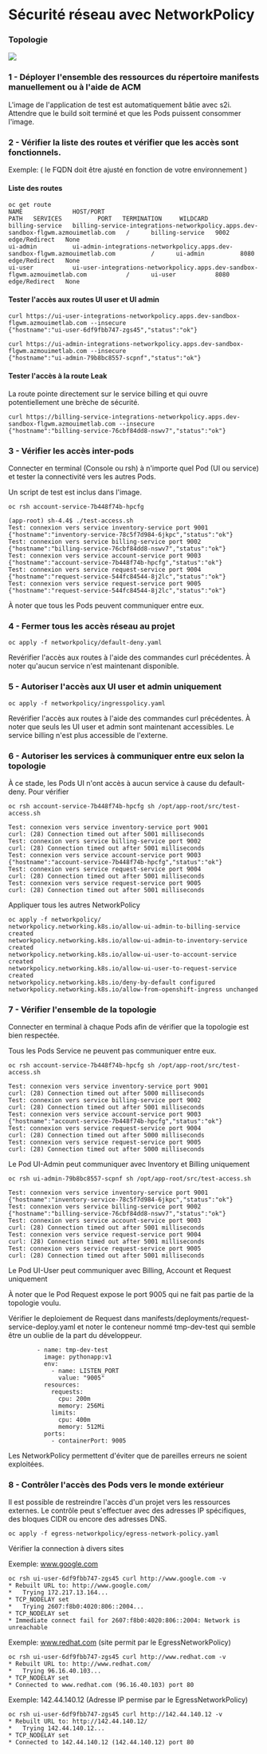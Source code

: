# Sécurité réseau avec NetworkPolicy

### Topologie

![](diagram.png)

### 1 - Déployer l'ensemble des ressources du répertoire manifests manuellement ou à l'aide de ACM 

L'image de l'application de test est automatiquement bâtie avec s2i. Attendre que le build soit terminé et que les Pods puissent consommer l'image. 

### 2 - Vérifier la liste des routes et vérifier que les accès sont fonctionnels. 

Exemple: ( le FQDN doit être ajusté en fonction de votre environnement )

#### Liste des routes
```
oc get route
NAME              HOST/PORT                                                                            PATH   SERVICES          PORT   TERMINATION     WILDCARD
billing-service   billing-service-integrations-networkpolicy.apps.dev-sandbox-flgwm.azmouimetlab.com   /      billing-service   9002   edge/Redirect   None
ui-admin          ui-admin-integrations-networkpolicy.apps.dev-sandbox-flgwm.azmouimetlab.com          /      ui-admin          8080   edge/Redirect   None
ui-user           ui-user-integrations-networkpolicy.apps.dev-sandbox-flgwm.azmouimetlab.com           /      ui-user           8080   edge/Redirect   None
```

#### Tester l'accès aux routes UI user et UI admin
```
curl https://ui-user-integrations-networkpolicy.apps.dev-sandbox-flgwm.azmouimetlab.com --insecure
{"hostname":"ui-user-6df9fbb747-zgs45","status":"ok"}

curl https://ui-admin-integrations-networkpolicy.apps.dev-sandbox-flgwm.azmouimetlab.com --insecure
{"hostname":"ui-admin-79b8bc8557-scpnf","status":"ok"}
```

#### Tester l'accès à la route Leak

La route pointe directement sur le service billing et qui ouvre potentiellement une brèche de sécurité.

```
curl https://billing-service-integrations-networkpolicy.apps.dev-sandbox-flgwm.azmouimetlab.com --insecure
{"hostname":"billing-service-76cbf84dd8-nswv7","status":"ok"}
```

### 3 - Vérifier les accès inter-pods

Connecter en terminal (Console ou rsh) à n'importe quel Pod (UI ou service) et tester la connectivité vers les autres Pods. 

Un script de test est inclus dans l'image. 

```
oc rsh account-service-7b448f74b-hpcfg

(app-root) sh-4.4$ ./test-access.sh
Test: connexion vers service inventory-service port 9001
{"hostname":"inventory-service-78c5f7d984-6jkpc","status":"ok"}
Test: connexion vers service billing-service port 9002
{"hostname":"billing-service-76cbf84dd8-nswv7","status":"ok"}
Test: connexion vers service account-service port 9003
{"hostname":"account-service-7b448f74b-hpcfg","status":"ok"}
Test: connexion vers service request-service port 9004
{"hostname":"request-service-544fc84544-8j2lc","status":"ok"}
Test: connexion vers service request-service port 9005
{"hostname":"request-service-544fc84544-8j2lc","status":"ok"}
```

À noter que tous les Pods peuvent communiquer entre eux. 


### 4 - Fermer tous les accès réseau au projet

```
oc apply -f networkpolicy/default-deny.yaml
```

Revérifier l'accès aux routes à l'aide des commandes curl précédentes. À noter qu'aucun service n'est maintenant disponible. 

### 5 - Autoriser l'accès aux UI user et admin uniquement

```
oc apply -f networkpolicy/ingresspolicy.yaml
``` 

Revérifier l'accès aux routes à l'aide des commandes curl précédentes. À noter que seuls les UI user et admin sont maintenant accessibles. Le service billing n'est plus accessible de l'externe. 

### 6 - Autoriser les services à communiquer entre eux selon la topologie

À ce stade, les Pods UI n'ont accès à aucun service à cause du default-deny. Pour vérifier 

```
oc rsh account-service-7b448f74b-hpcfg sh /opt/app-root/src/test-access.sh

Test: connexion vers service inventory-service port 9001
curl: (28) Connection timed out after 5001 milliseconds
Test: connexion vers service billing-service port 9002
curl: (28) Connection timed out after 5001 milliseconds
Test: connexion vers service account-service port 9003
{"hostname":"account-service-7b448f74b-hpcfg","status":"ok"}
Test: connexion vers service request-service port 9004
curl: (28) Connection timed out after 5001 milliseconds
Test: connexion vers service request-service port 9005
curl: (28) Connection timed out after 5001 milliseconds
```

Appliquer tous les autres NetworkPolicy

```
oc apply -f networkpolicy/          
networkpolicy.networking.k8s.io/allow-ui-admin-to-billing-service created
networkpolicy.networking.k8s.io/allow-ui-admin-to-inventory-service created
networkpolicy.networking.k8s.io/allow-ui-user-to-account-service created
networkpolicy.networking.k8s.io/allow-ui-user-to-request-service created
networkpolicy.networking.k8s.io/deny-by-default configured
networkpolicy.networking.k8s.io/allow-from-openshift-ingress unchanged
```

### 7 - Vérifier l'ensemble de la topologie

Connecter en terminal à chaque Pods afin de vérifier que la topologie est bien respectée.

Tous les Pods Service ne peuvent pas communiquer entre eux.

```
oc rsh account-service-7b448f74b-hpcfg sh /opt/app-root/src/test-access.sh

Test: connexion vers service inventory-service port 9001
curl: (28) Connection timed out after 5000 milliseconds
Test: connexion vers service billing-service port 9002
curl: (28) Connection timed out after 5001 milliseconds
Test: connexion vers service account-service port 9003
{"hostname":"account-service-7b448f74b-hpcfg","status":"ok"}
Test: connexion vers service request-service port 9004
curl: (28) Connection timed out after 5000 milliseconds
Test: connexion vers service request-service port 9005
curl: (28) Connection timed out after 5000 milliseconds
```

Le Pod UI-Admin peut communiquer avec Inventory et Billing uniquement

```
oc rsh ui-admin-79b8bc8557-scpnf sh /opt/app-root/src/test-access.sh

Test: connexion vers service inventory-service port 9001
{"hostname":"inventory-service-78c5f7d984-6jkpc","status":"ok"}
Test: connexion vers service billing-service port 9002
{"hostname":"billing-service-76cbf84dd8-nswv7","status":"ok"}
Test: connexion vers service account-service port 9003
curl: (28) Connection timed out after 5001 milliseconds
Test: connexion vers service request-service port 9004
curl: (28) Connection timed out after 5001 milliseconds
Test: connexion vers service request-service port 9005
curl: (28) Connection timed out after 5001 milliseconds
```

Le Pod UI-User peut communiquer avec Billing, Account et Request uniquement

À noter que le Pod Request expose le port 9005 qui ne fait pas partie de la topologie voulu. 

Vérifier le deploiement de Request dans manifests/deployments/request-service-deploy.yaml et noter le conteneur nommé tmp-dev-test qui semble être un oublie de la part du développeur. 

```
        - name: tmp-dev-test
          image: pythonapp:v1
          env:
            - name: LISTEN_PORT
              value: "9005"
          resources:
            requests:
              cpu: 200m
              memory: 256Mi
            limits:
              cpu: 400m
              memory: 512Mi
          ports:
            - containerPort: 9005
```

Les NetworkPolicy permettent d'éviter que de pareilles erreurs ne soient exploitées. 

### 8 - Contrôler l'accès des Pods vers le monde extérieur

Il est possible de restreindre l'accès d'un projet vers les ressources externes. Le contrôle peut s'effectuer avec des adresses IP spécifiques, des bloques CIDR ou encore des adresses DNS. 

```
oc apply -f egress-networkpolicy/egress-network-policy.yaml
```

Vérifier la connection à divers sites 

Exemple: www.google.com

```
oc rsh ui-user-6df9fbb747-zgs45 curl http://www.google.com -v 
* Rebuilt URL to: http://www.google.com/
*   Trying 172.217.13.164...
* TCP_NODELAY set
*   Trying 2607:f8b0:4020:806::2004...
* TCP_NODELAY set
* Immediate connect fail for 2607:f8b0:4020:806::2004: Network is unreachable
```

Exemple: www.redhat.com (site permit par le EgressNetworkPolicy)

```
oc rsh ui-user-6df9fbb747-zgs45 curl http://www.redhat.com -v 
* Rebuilt URL to: http://www.redhat.com/
*   Trying 96.16.40.103...
* TCP_NODELAY set
* Connected to www.redhat.com (96.16.40.103) port 80
```

Exemple: 142.44.140.12 (Adresse IP permise par le EgressNetworkPolicy)

```
oc rsh ui-user-6df9fbb747-zgs45 curl http://142.44.140.12 -v  
* Rebuilt URL to: http://142.44.140.12/
*   Trying 142.44.140.12...
* TCP_NODELAY set
* Connected to 142.44.140.12 (142.44.140.12) port 80
```

